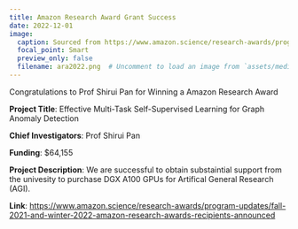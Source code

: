 ```yaml
---
title: Amazon Research Award Grant Success
date: 2022-12-01
image:
  caption: Sourced from https://www.amazon.science/research-awards/program-updates/fall-2021-and-winter-2022-amazon-research-awards-recipients-announced
  focal_point: Smart
  preview_only: false
  filename: ara2022.png  # Uncomment to load an image from `assets/media/` instead.
---
```


Congratulations to Prof Shirui Pan for Winning a Amazon Research Award 

<!--more-->

**Project Title**: Effective Multi-Task Self-Supervised Learning for Graph Anomaly Detection

**Chief Investigators**: Prof Shirui Pan

**Funding**:  $64,155

**Project Description**: We are successful to obtain substaintial support from the univesity to purchase DGX A100 GPUs for Artifical General Research (AGI).

**Link**: https://www.amazon.science/research-awards/program-updates/fall-2021-and-winter-2022-amazon-research-awards-recipients-announced
